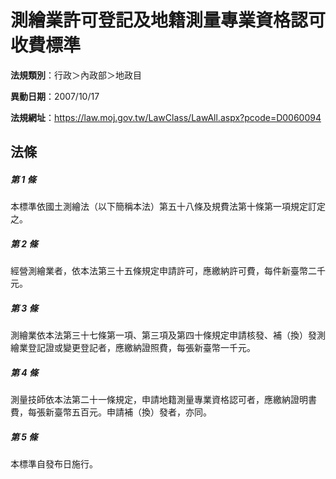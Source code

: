 # 測繪業許可登記及地籍測量專業資格認可收費標準

**法規類別**：行政＞內政部＞地政目

**異動日期**：2007/10/17  

**法規網址**：https://law.moj.gov.tw/LawClass/LawAll.aspx?pcode=D0060094





## 法條
##### 第 1 條
本標準依國土測繪法（以下簡稱本法）第五十八條及規費法第十條第一項規定訂定之。

##### 第 2 條
經營測繪業者，依本法第三十五條規定申請許可，應繳納許可費，每件新臺幣二千元。

##### 第 3 條
測繪業依本法第三十七條第一項、第三項及第四十條規定申請核發、補（換）發測繪業登記證或變更登記者，應繳納證照費，每張新臺幣一千元。

##### 第 4 條
測量技師依本法第二十一條規定，申請地籍測量專業資格認可者，應繳納證明書費，每張新臺幣五百元。申請補（換）發者，亦同。

##### 第 5 條
本標準自發布日施行。


